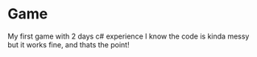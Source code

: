 # Game
My first game with 2 days c# experience
I know the code is kinda messy but it works fine, and thats the point!

